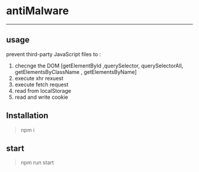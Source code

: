 # antiMalware

----
## usage
prevent third-party JavaScript files to :
1. checnge the DOM [getElementById ,querySelector, querySelectorAll, getElementsByClassName , getElementsByName]
2. execute xhr rexuest
3. execute fetch request
4. read from localStorage
5. read and write cookie


## Installation
>npm i 

## start
>npm run start 